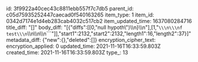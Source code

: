 id: 3f9922a40cec43c8811ebb557f7c7db5
parent_id: c05d75935252447caecad0f540163265
item_type: 1
item_id: 0342d7174e1d4eb283cab4032c517cb2
item_updated_time: 1637080284716
title_diff: "[]"
body_diff: "[{\"diffs\":[[0,\"null hypoth\\\")\\\n}\\\n\"],[1,\"```\\\n\\\nf test\\\n```\\\n\\\n\\\n```\"]],\"start1\":2132,\"start2\":2132,\"length1\":16,\"length2\":37}]"
metadata_diff: {"new":{},"deleted":[]}
encryption_cipher_text: 
encryption_applied: 0
updated_time: 2021-11-16T16:33:59.803Z
created_time: 2021-11-16T16:33:59.803Z
type_: 13